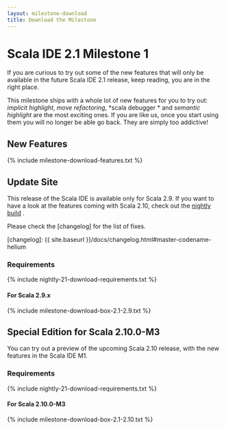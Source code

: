 ```yaml
---
layout: milestone-download
title: Download the Milestone
---
```


# Scala IDE 2.1 Milestone 1

If you are curious to try out some of the new features that will only be available in the future 
Scala IDE 2.1 release, keep reading, you are in the right place.

This milestone ships with a whole lot of new features for you to try out: *implicit 
highlight*, *move refactoring*, *scala debugger * and *semantic highlight* are the most 
exciting ones. If you are like us, once you start using them you will no longer be able go back. 
They are simply too addictive!

## New Features
{% include milestone-download-features.txt %}

## Update Site
This release of the Scala IDE is available only for Scala 2.9. If you want to have a look at the 
features coming with Scala 2.10, check out the [nightly build][nightly] .

Please check the [changelog] for the list of fixes.

[nightly]: nightly.html#scala_ide_helium_nightly
[changelog]: {{ site.baseurl }}/docs/changelog.html#master-codename-helium

### Requirements
{% include nightly-21-download-requirements.txt %}

#### For Scala 2.9.x
{% include milestone-download-box-2.1-2.9.txt %}

## Special Edition for Scala 2.10.0-M3

You can try out a preview of the upcoming Scala 2.10 release, with the new features in 
the Scala IDE M1.

### Requirements
{% include nightly-21-download-requirements.txt %}

#### For Scala 2.10.0-M3
{% include milestone-download-box-2.1-2.10.txt %}
